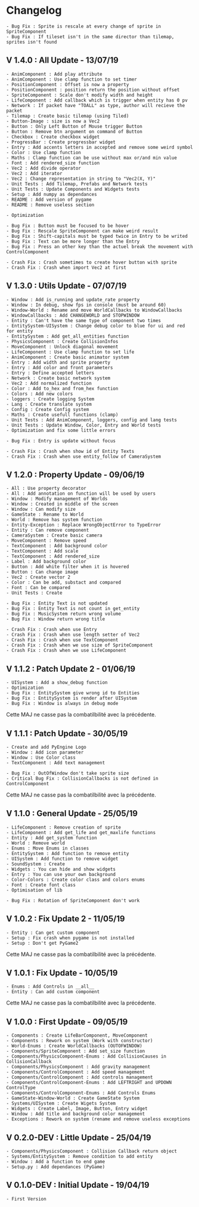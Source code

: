# Changelog

    - Bug Fix : Sprite is rescale at every change of sprite in SpriteComponent
    - Bug Fix : If tileset isn't in the same director than tilemap, sprites isn't found
## V 1.4.0 : All Update - 13/07/19

    - AnimComponent : Add play attribute
    - AnimComponent : Use clamp function to set timer
    - PositionComponent : Offset is now a property
    - PositionComponent : position return the position without offset
    - SpriteComponent : Scale don't modify width and height
    - LifeComponent : Add callback which is trigger when entity has 0 pv
    - Network : If packet have "TOALL" as type, author will recieve the packet
    - Tilemap : Create basic tilemap (using Tiled)
    - Button-Image : size is now a Vec2
    - Button : Only Left Button of Mouse trigger Button
    - Button : Remove btn argument on command of Button
    - Checkbox : Create checkbox widget
	- ProgressBar : Create progressbar widget
	- Entry : Add accents letters in accepted and remove some weird symbol
	- Color : Use clamp function
	- Maths : Clamp function can be use without max or/and min value
	- Font : Add rendered_size function
    - Vec2 : Add divide operator
    - Vec2 : Add iterator
    - Vec2 : Change representation in string to "Vec2(X, Y)"
	- Unit Tests : Add Tilemap, Prefabs and Network tests
	- Unit Tests : Update Components and Widgets tests
    - Setup : Add numpy as dependances
    - README : Add version of pygame
    - README : Remove useless section
    
    - Optimization

    - Bug Fix : Button must be focused to be hover
    - Bug Fix : Rescale SpriteComponent can make weird result
    - Bug Fix : Shift-capitals must be typed twice in Entry to be writed
    - Bug Fix : Text can be more longer than the Entry
    - Bug Fix : Press an other key than the actuel break the movement with ControlComponent
    
    - Crash Fix : Crash sometimes to create hover button with sprite
    - Crash Fix : Crash when import Vec2 at first

## V 1.3.0 : Utils Update - 07/07/19

    - Window : Add is_running and update_rate property
    - Window : In debug, show fps in console (must be around 60)
    - Window-World : Rename and move WorldCallbacks to WindowCallbacks
    - WindowCallbacks : Add CHANGEWORLD and STOPWINDOW
    - Entity : Can't have the same type of component two times
    - EntitySystem-UISystem : Change debug color to blue for ui and red for entity
    - EntitySystem : Add get_all_entities function
    - PhysicsComponent : Create CollisionInfos
    - MoveComponent : Unlock diagonal movement
    - LifeComponent : Use clamp function to set life
    - AnimComponent : Create basic animator system
    - Entry : Add width and sprite property
    - Entry : Add color and front parameters
	- Entry : Define accepted letters
    - Network : Create basic network system
    - Vec2 : Add normalized function
    - Color : Add to_hex and from_hex function
    - Colors : Add new colors
    - loggers : Create logging System
    - Lang : Create translate system
    - Config : Create Config system
    - Maths : Create usefull functions (clamp)
	- Unit Tests : Add AnimComponent, loggers, config and lang tests
	- Unit Tests : Update Window, Color, Entry and World tests
	- Optimization and fix some little errors
	
	- Bug Fix : Entry is update without focus
    
    - Crash Fix : Crash when show id of Entity Texts
    - Crash Fix : Crash when use entity_follow of CameraSystem

## V 1.2.0 : Property Update - 09/06/19

    - All : Use property decorator
	- All : Add annotation on function will be used by users
    - Window : Modify management of Worlds
    - Window : Created in middle of the screen
	- Window : Can modify size
    - GameState : Rename to World
	- World : Remove has system function
	- Entity-Exception : Replace WrongObjectError to TypeError
	- Entity : Can remove component
    - CameraSystem : Create basic camera
	- MoveComponent : Remove speed
	- TextComponent : Add background color
	- TextComponent : Add scale
	- TextComponent : Add rendered_size
	- Label : Add background color
	- Button : Add white filter when it is hovered
	- Button : Can change image
	- Vec2 : Create vector 2
	- Color : Can be add, substact and compared
	- Font : Can be compared
	- Unit Tests : Create
	
	- Bug Fix : Entity Text is not updated
	- Bug Fix : Entity Text is not count in get_entity
	- Bug Fix : MusicSystem return wrong volume
	- Bug Fix : Window return wrong title
	
	- Crash Fix : Crash when use Entry
	- Crash Fix : Crash when use length setter of Vec2
	- Crash Fix : Crash when use TextComponent
	- Crash Fix : Crash when we use size of SpriteComponent
	- Crash Fix : Crash when we use LifeComponent

## V 1.1.2 : Patch Update 2 - 01/06/19

    - UISystem : Add a show_debug function
    - Optimization
    - Bug Fix : EntitySystem give wrong id to Entities
    - Bug Fix : EntitySystem is render after UISystem
    - Bug Fix : Window is always in debug mode

Cette MAJ ne casse pas la combatilbilité avec la précédente.

## V 1.1.1 : Patch Update - 30/05/19

    - Create and add PyEngine Logo
    - Window : Add icon parameter
    - Window : Use Color class
    - TextComponent : Add text management
    
    - Bug Fix : OutOfWindow don't take sprite size
    - Critical Bug Fix : CollisionCallbacks is not defined in ControlComponent

Cette MAJ ne casse pas la combatilbilité avec la précédente.

## V 1.1.0 : General Update - 25/05/19

    - LifeComponent : Remove creation of sprite
    - LifeComponent : Add get_life and get_maxlife functions
    - Entity : Add get_system function
    - World : Remove world
    - Enums : Move Enums in classes
    - EntitySystem : Add function to remove entity
    - UISystem : Add function to remove widget
    - SoundSystem : Create
    - Widgets : You can hide and show widgets
    - Entry : You can use your own background
    - Color-Colors : Create color class and colors enums
    - Font : Create font class
    - Optimisation of lib
    
    - Bug Fix : Rotation of SpriteComponent don't work

## V 1.0.2 : Fix Update 2 - 11/05/19

    - Entity : Can get custom component
    - Setup : Fix crash when pygame is not installed
    - Setup : Don't get PyGame2
    
Cette MAJ ne casse pas la combatilbilité avec la précédente.

## V 1.0.1 : Fix Update - 10/05/19

    - Enums : Add Controls in __all__
    - Entity : Can add custom component
    
Cette MAJ ne casse pas la combatilbilité avec la précédente.

## V 1.0.0 : First Update - 09/05/19

    - Components : Create LifeBarComponent, MoveComponent
    - Components : Rework on system (Work with constructor)
    - World-Enums : Create WorldCallbacks (OUTOFWINDOW)
    - Components/SpriteComponent : Add set_size function
    - Components/PhysicsComponent-Enums : Add CollisionCauses in CollisionCallback
    - Components/PhysicsComponent : Add gravity management
    - Components/ControlComponent : Add speed management
    - Components/ControlComponent : Add controls management
    - Components/ControlComponent-Enums : Add LEFTRIGHT and UPDOWN ControlType
    - Components/ControlComponent-Enums : Add Controls Enums
    - GameState-Window-World : Create GameState System
    - Systems/UISystem : Create Wigets System
    - Widgets : Create Label, Image, Button, Entry widget
    - Window : Add title and background color management
    - Exceptions : Rework on system (rename and remove useless exceptions

## V 0.2.0-DEV : Little Update - 25/04/19

    - Components/PhysicsComponent : Collision Callback return object
    - Systems/EntitySystem : Remove condition to add entity
    - Window : Add a function to end game
    - Setup.py : Add dependances (PyGame)

## V 0.1.0-DEV : Initial Update - 19/04/19

    - First Version